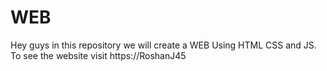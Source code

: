 # WEB
Hey guys in this repository we will create a WEB Using HTML CSS and JS. To see the website visit https://RoshanJ45
